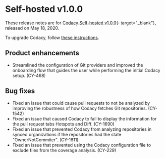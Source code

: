 # Self-hosted v1.0.0

These release notes are for [Codacy Self-hosted v1.0.0](https://github.com/codacy/chart/releases/tag/1.0.0){: target="_blank"}, released on May 18, 2020.

To upgrade Codacy, follow [these instructions](/chart/maintenance/upgrade/).

## Product enhancements

-   Streamlined the configuration of Git providers and improved the onboarding flow that guides the user while performing the initial Codacy setup. (CY-468)

## Bug fixes

-   Fixed an issue that could cause pull requests to not be analyzed by improving the robustness of how Codacy fetches Git repositories. (CY-1542)
-   Fixed an issue that caused Codacy to fail to display the information for the pull request tabs Hotspots and Diff. (CY-1690)
-   Fixed an issue that prevented Codacy from analyzing repositories in synced organizations if the repositories had the state "OwnerNotCommiter". (CY-1611)
-   Fixed an issue that prevented using the Codacy configuration file to exclude files from the coverage analysis. (CY-229)
